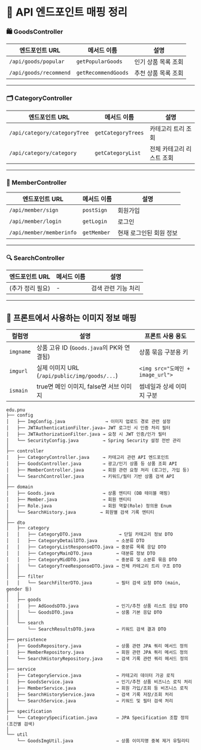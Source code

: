 # 📘 API 엔드포인트 매핑 정리
### 🛍️ GoodsController

|엔드포인트 URL|메서드 이름|설명|
|---|---|---|
|`/api/goods/popular`|`getPopularGoods`|인기 상품 목록 조회|
|`/api/goods/recommend`|`getRecommendGoods`|추천 상품 목록 조회|

---

### 🗂️ CategoryController

|엔드포인트 URL|메서드 이름|설명|
|---|---|---|
|`/api/category/categoryTree`|`getCategoryTrees`|카테고리 트리 조회|
|`/api/category/category`|`getCategoryList`|전체 카테고리 리스트 조회|

---

### 👤 MemberController

| 엔드포인트 URL                | 메서드 이름      | 설명            |
| ------------------------ | ----------- | ------------- |
| `/api/member/sign`       | `postSign`  | 회원가입          |
| `/api/member/login`      | `getLogin`  | 로그인           |
| `/api/member/memberinfo` | `getMember` | 현재 로그인된 회원 정보 |

---

### 🔍 SearchController

|엔드포인트 URL|메서드 이름|설명|
|---|---|---|
|(추가 정리 필요)|-|검색 관련 기능 처리|

---

## 🧩 프론트에서 사용하는 이미지 정보 매핑

|컬럼명|설명|프론트 사용 용도|
|---|---|---|
|`imgname`|상품 고유 ID (`Goods.java`의 PK와 연결됨)|상품 묶음 구분용 키|
|`imgurl`|실제 이미지 URL (`/api/public/img/goods/...`)|`<img src="도메인 + image_url">`|
|`ismain`|true면 메인 이미지, false면 서브 이미지|썸네일과 상세 이미지 구분|


```
edu.pnu
├── config
│   ├── ImgConfig.java               → 이미지 업로드 경로 관련 설정
│   ├── JWTAuthenticationFilter.java→ JWT 로그인 시 인증 처리 필터
│   ├── JWTAuthorizationFilter.java → 요청 시 JWT 인증/인가 필터
│   └── SecurityConfig.java         → Spring Security 설정 전반 관리
│
├── controller
│   ├── CategoryController.java     → 카테고리 관련 API 엔드포인트
│   ├── GoodsController.java        → 광고/인기 상품 등 상품 조회 API
│   ├── MemberController.java       → 회원 관련 요청 처리 (로그인, 가입 등)
│   └── SearchController.java       → 키워드/필터 기반 상품 검색 API
│
├── domain
│   ├── Goods.java                  → 상품 엔티티 (DB 테이블 매핑)
│   ├── Member.java                 → 회원 엔티티
│   ├── Role.java                   → 회원 역할(Role) 정의용 Enum
│   └── SearchHistory.java         → 회원별 검색 기록 엔티티
│
├── dto
│   ├── category
│   │   ├── CategoryDTO.java              → 단일 카테고리 정보 DTO
│   │   ├── CategoryDetailDTO.java       → 소분류 DTO
│   │   ├── CategoryListResponseDTO.java → 중분류 목록 응답 DTO
│   │   ├── CategoryMainDTO.java         → 대분류 정보 DTO
│   │   ├── CategoryMidDTO.java          → 중분류 및 소분류 묶음 DTO
│   │   └── CategoryTreeResponseDTO.java → 전체 카테고리 트리 구조 DTO
│   │
│   ├── filter
│   │   └── SearchFilterDTO.java         → 필터 검색 요청 DTO (main, gender 등)
│   │
│   ├── goods
│   │   ├── AdGoodsDTO.java              → 인기/추천 상품 리스트 응답 DTO
│   │   └── GoodsDTO.java                → 상품 기본 응답 DTO
│   │
│   └── search
│       └── SearchResultsDTO.java        → 키워드 검색 결과 DTO
│
├── persistence
│   ├── GoodsRepository.java             → 상품 관련 JPA 쿼리 메서드 정의
│   ├── MemberRepository.java            → 회원 관련 JPA 쿼리 메서드 정의
│   └── SearchHistoryRepository.java     → 검색 기록 관련 쿼리 메서드 정의
│
├── service
│   ├── CategoryService.java             → 카테고리 데이터 가공 로직
│   ├── GoodsService.java                → 인기/추천 상품 비즈니스 로직 처리
│   ├── MemberService.java               → 회원 가입/조회 등 비즈니스 로직
│   ├── SearchHistoryService.java        → 검색 기록 저장/조회 처리
│   └── SearchService.java               → 키워드 및 필터 검색 처리
│
├── specification
│   └── CategorySpecification.java       → JPA Specification 조합 정의 (조건별 검색)
│
└── util
    └── GoodsImgUtil.java                → 상품 이미지명 중복 제거 유틸리티
```

